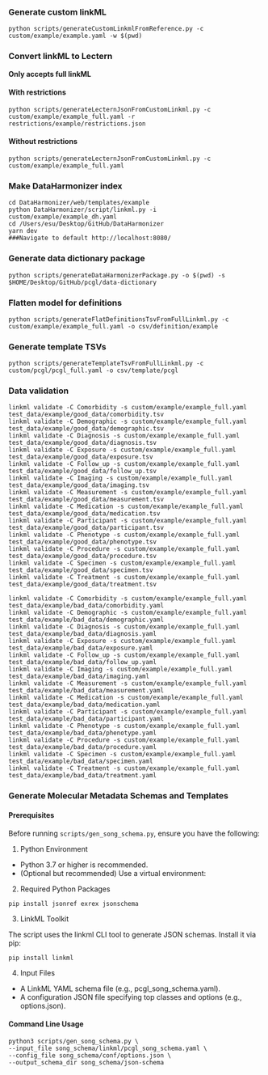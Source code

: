 ### Generate custom linkML
```
python scripts/generateCustomLinkmlFromReference.py -c custom/example/example.yaml -w $(pwd)
```
### Convert linkML to Lectern
**Only accepts full linkML**
#### With restrictions
```
python scripts/generateLecternJsonFromCustomLinkml.py -c custom/example/example_full.yaml -r restrictions/example/restrictions.json
```
#### Without restrictions
```
python scripts/generateLecternJsonFromCustomLinkml.py -c custom/example/example_full.yaml
```
### Make DataHarmonizer index
```
cd DataHarmonizer/web/templates/example
python DataHarmonizer/script/linkml.py -i custom/example/example_dh.yaml
cd /Users/esu/Desktop/GitHub/DataHarmonizer
yarn dev
###Navigate to default http://localhost:8080/
```
### Generate data dictionary package
```
python scripts/generateDataHarmonizerPackage.py -o $(pwd) -s $HOME/Desktop/GitHub/pcgl/data-dictionary
```
### Flatten model for definitions
```
python scripts/generateFlatDefinitionsTsvFromFullLinkml.py -c custom/example/example_full.yaml -o csv/definition/example
```
### Generate template TSVs
```
python scripts/generateTemplateTsvFromFullLinkml.py -c custom/pcgl/pcgl_full.yaml -o csv/template/pcgl
```
### Data validation
```
linkml validate -C Comorbidity -s custom/example/example_full.yaml test_data/example/good_data/comorbidity.tsv
linkml validate -C Demographic -s custom/example/example_full.yaml test_data/example/good_data/demographic.tsv
linkml validate -C Diagnosis -s custom/example/example_full.yaml test_data/example/good_data/diagnosis.tsv
linkml validate -C Exposure -s custom/example/example_full.yaml test_data/example/good_data/exposure.tsv
linkml validate -C Follow_up -s custom/example/example_full.yaml test_data/example/good_data/follow_up.tsv
linkml validate -C Imaging -s custom/example/example_full.yaml test_data/example/good_data/imaging.tsv
linkml validate -C Measurement -s custom/example/example_full.yaml test_data/example/good_data/measurement.tsv
linkml validate -C Medication -s custom/example/example_full.yaml test_data/example/good_data/medication.tsv
linkml validate -C Participant -s custom/example/example_full.yaml test_data/example/good_data/participant.tsv
linkml validate -C Phenotype -s custom/example/example_full.yaml test_data/example/good_data/phenotype.tsv
linkml validate -C Procedure -s custom/example/example_full.yaml test_data/example/good_data/procedure.tsv
linkml validate -C Specimen -s custom/example/example_full.yaml test_data/example/good_data/specimen.tsv
linkml validate -C Treatment -s custom/example/example_full.yaml test_data/example/good_data/treatment.tsv

linkml validate -C Comorbidity -s custom/example/example_full.yaml test_data/example/bad_data/comorbidity.yaml
linkml validate -C Demographic -s custom/example/example_full.yaml test_data/example/bad_data/demographic.yaml
linkml validate -C Diagnosis -s custom/example/example_full.yaml test_data/example/bad_data/diagnosis.yaml
linkml validate -C Exposure -s custom/example/example_full.yaml test_data/example/bad_data/exposure.yaml
linkml validate -C Follow_up -s custom/example/example_full.yaml test_data/example/bad_data/follow_up.yaml
linkml validate -C Imaging -s custom/example/example_full.yaml test_data/example/bad_data/imaging.yaml
linkml validate -C Measurement -s custom/example/example_full.yaml test_data/example/bad_data/measurement.yaml
linkml validate -C Medication -s custom/example/example_full.yaml test_data/example/bad_data/medication.yaml
linkml validate -C Participant -s custom/example/example_full.yaml test_data/example/bad_data/participant.yaml
linkml validate -C Phenotype -s custom/example/example_full.yaml test_data/example/bad_data/phenotype.yaml
linkml validate -C Procedure -s custom/example/example_full.yaml test_data/example/bad_data/procedure.yaml
linkml validate -C Specimen -s custom/example/example_full.yaml test_data/example/bad_data/specimen.yaml
linkml validate -C Treatment -s custom/example/example_full.yaml test_data/example/bad_data/treatment.yaml
```

### Generate Molecular Metadata Schemas and Templates
#### Prerequisites
Before running `scripts/gen_song_schema.py`, ensure you have the following:
1. Python Environment

- Python 3.7 or higher is recommended.
- (Optional but recommended) Use a virtual environment:

2. Required Python Packages
```
pip install jsonref exrex jsonschema
```  

3. LinkML Toolkit

The script uses the linkml CLI tool to generate JSON schemas. Install it via pip:
```
pip install linkml
```

4. Input Files
- A LinkML YAML schema file (e.g., pcgl_song_schema.yaml).
- A configuration JSON file specifying top classes and options (e.g., options.json).

#### Command Line Usage
```
python3 scripts/gen_song_schema.py \
--input_file song_schema/linkml/pcgl_song_schema.yaml \
--config_file song_schema/conf/options.json \
--output_schema_dir song_schema/json-schema
```